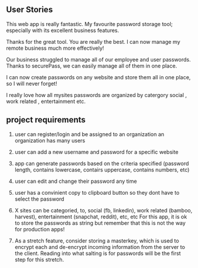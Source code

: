 ## User Stories 
This web app is really fantastic. My favourite password storage tool; especially with its excellent business features.

Thanks for the great tool. You are really the best. I can now manage my remote business much more effectively!

Our business struggled to manage all of our employee and user passwords. Thanks to securePass, we can easily manage all of them in one place. 

I can now create passwords on any website and store them all in one place, so I will never forget!

I really love how all mysites passwords are organized by catergory social , work related , entertainment etc.


## project requirements

1. user can register/login and be assigned to an organization
an organization has many users

1. user can add a new username and password for a specific website


2. app can generate passwords based on the criteria specified (password length, contains lowercase, contairs uppercase, contains numbers, etc)

1. user can edit and change their password any time

1. user has a convinient copy to clipboard button so they dont have to select the password

1. X sites can be categoried, to, social (fb, linkedin), work related (bamboo, harvest), entertainment (snapchat, reddit), etc, etc
For this app, it is ok to store the passwords as string but remember that this is not the way for production apps! 

1. As a stretch feature, consider storing a masterkey, which is used to encrypt each and de-encrypt incoming information from the server to the client. Reading into what salting is for passwords will be the first step for this stretch.
